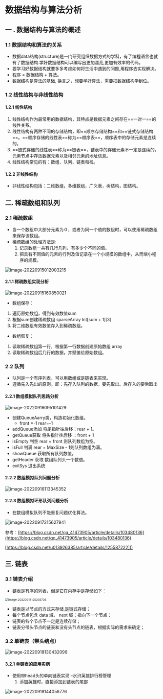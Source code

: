 # 数据结构与算法分析

## 一 . 数据结构与算法的概述

### 1.1 数据结构和算法的关系

- 数据data结构(structure)是一门研究组织数据方式的学科，有了编程语言也就有了数据结构.学好数据结构可以编写出更加漂亮,更加有效率的代码。
- 要学习好数据结构就要多多考虑如何将生活中遇到的问题,用程序去实现解决。
- 程序 = 数据结构 + 算法。
- 数据结构是算法的基础, 换言之，想要学好算法，需要把数据结构学到位。

### 1.2 线性结构与非线性结构

#### 1.2.1 线性结构

1. 线性结构作为最常用的数据结构，其特点是数据元素之间存在==一对一==的线性关系。
2. 线性结构有两种不同的存储结构，即==顺序存储结构==和==链式存储结构==。==顺序存储的线性表==称为==顺序表==，顺序表中的存储元素是连续的。
3. ==链式存储的线性表==称为==链表==，链表中的存储元素不一定是连续的，元素节点中存放数据元素以及相邻元素的地址信息。
4. 线性结构常见的有：数组、队列、链表和栈。

#### 1.2.2 非线性结构

- 非线性结构包括：二维数组，多维数组，广义表，树结构，图结构。

## 二. 稀疏数组和队列

### 2.1 稀疏数组

- 当一个数组中大部分元素为０，或者为同一个值的数组时，可以使用稀疏数组来保存该数组。
- 稀疏数组的处理方法是:
  1. 记录数组一共有几行几列，有多少个不同的值。
  2. 把具有不同值的元素的行列及值记录在一个小规模的数组中，从而缩小程序的规模。

![image-20220915012003215](https://my-typroa-image.oss-cn-hangzhou.aliyuncs.com/typroaImage/image-20220915012003215.png)

#### 2.1.1 稀疏数组实现分析

![image-20220915160850021](https://my-typroa-image.oss-cn-hangzhou.aliyuncs.com/typroaImage/image-20220915160850021.png)

- 数组保存：

1. 遍历原始数组，得到有效数值sum
2. 根据sum创建稀疏数组 sparseArray Int\[sum + 1\]\[3\]
3. 将二维数组有效数值存入到稀疏数组。

- 数组恢复：

1. 读取稀疏数组第一行，根据第一行数据创建原始数组 array
2. 读取稀疏数组后几行的数据，并赋值给原始数组。

### 2.2 队列

- 队列是一个有序列表，可以用数组或是链表来实现。
- 遵循先入先出的原则。即：先存入队列的数据，要先取出。后存入的要后取出

#### 2.2.1 数组模拟队列思路分析

![image-20220916095101429](https://my-typroa-image.oss-cn-hangzhou.aliyuncs.com/typroaImage/image-20220916095101429.png)

- 创建QueueAarry类，构造初始化数组。
  - front =-1   rear=-1 
- addQueue添加 将尾指针往后移：rear + 1。
- getQueue获取  将头指针往后移 ：front + 1
- isEmpty 判空 rear  =  front  则队列数组为空。
- isFull 判满 rear =  MaxSize - 1则队列数组为满。
- showQueue 获取所有队列数值。
- getHeader 获取 数组队列头一个数值。
- exitSys 退出系统

#### 2.2.2 数组模拟队列问题分析

![image-20220916113345352](https://my-typroa-image.oss-cn-hangzhou.aliyuncs.com/typroaImage/image-20220916113345352.png)

#### 2.2.3 数组模拟环形队列问题分析

- 在数组模拟队列不能重复问题优化算法。

![image-20220917215627941](https://my-typroa-image.oss-cn-hangzhou.aliyuncs.com/typroaImage/image-20220917215627941.png)

参考：[https://blog.csdn.net/qq_41473905/article/details/103480136](https://blog.csdn.net/qq_41473905/article/details/103480136)

[https://blog.csdn.net/u013926385/article/details/125587222]()

## 三. 链表

### 3.1 链表介绍

- 链表是有序的列表，但是它在内存中是存储如下：

<img src="https://my-typroa-image.oss-cn-hangzhou.aliyuncs.com/typroaImage/image-20220918125235705.png" alt="image-20220918125235705" style="zoom: 67%;" />

- 链表是以节点的方式来存储,是链式存储；
- 每个节点包含 data 域， next 域：指向下一个节点；
- 链表的各个节点不一定是连续存储；
- 链表分带头节点的链表和没有头节点的链表，根据实际的需求来确定；

### 3.2 单链表（带头结点）

![image-20220918130432096](https://my-typroa-image.oss-cn-hangzhou.aliyuncs.com/typroaImage/image-20220918130432096.png)

#### 3.2.1 单链表的应用实例

- 使用带head头的单向链表实现 –水浒英雄排行榜管理
  1. 添加英雄时，直接添加到链表的尾部

![image-20220918144058776](https://my-typroa-image.oss-cn-hangzhou.aliyuncs.com/typroaImage/image-20220918144058776.png)
